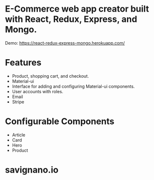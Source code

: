 # E-Commerce web app creator built with React, Redux, Express, and Mongo.
Demo: https://react-redux-express-mongo.herokuapp.com/

# Features
- Product, shopping cart, and checkout.
- Material-ui
- Interface for adding and configuring Material-ui components.
- User accounts with roles.
- Email
- Stripe

# Configurable Components
- Article
- Card
- Hero
- Product
# savignano.io
